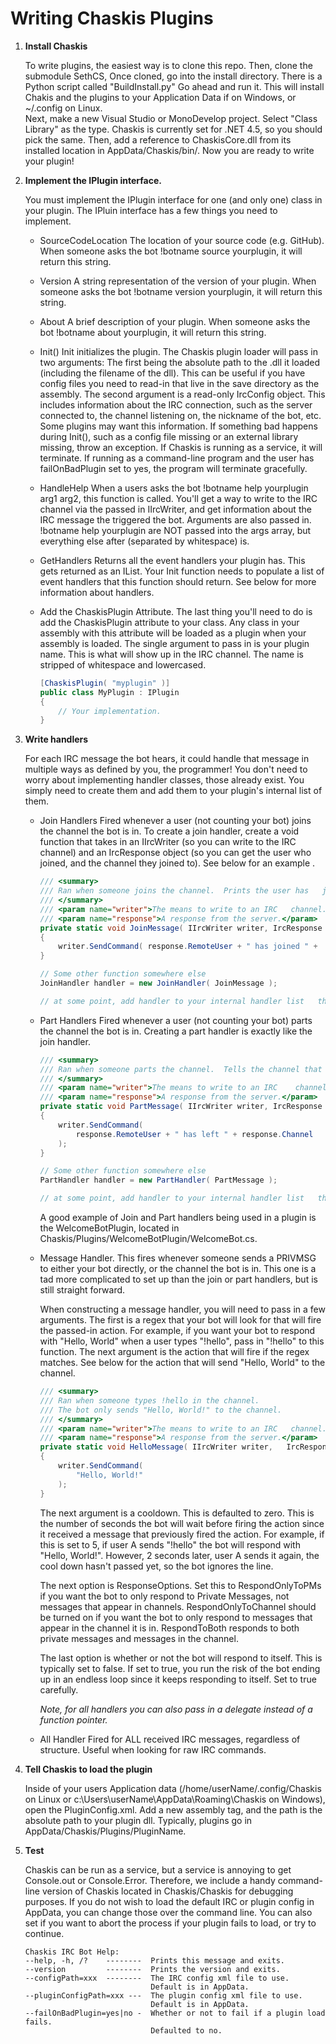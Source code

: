
Writing Chaskis Plugins
========

1. **Install Chaskis**

    To write plugins, the easiest way is to clone this repo.  Then, clone the submodule SethCS,  Once cloned, go into the install directory.  There is a Python script called "BuildInstall.py"  Go ahead and run it.  This will install Chakis and the plugins to your Application Data if on Windows, or ~/.config on Linux.  
    Next, make a new Visual Studio or MonoDevelop project.  Select "Class Library" as the type.  Chaskis is currently set for .NET 4.5, so you should pick the same.  Then, add a reference to ChaskisCore.dll from its installed location in AppData/Chaskis/bin/.  Now you are ready to write your plugin!

2. **Implement the IPlugin interface.**

    You must implement the IPlugin interface for one (and only one) class in your plugin.  The IPluin interface has a few things you need to implement.

    * SourceCodeLocation
      The location of your source code (e.g. GitHub).  When someone asks the bot !botname source yourplugin, it will return this string.

    * Version
      A string representation of the version of your plugin.  When someone asks the bot !botname version yourplugin, it will return this string.

    * About
      A brief description of your plugin.  When someone asks the bot !botname about yourplugin, it will return this string.

    * Init()
      Init initializes the plugin.  The Chaskis plugin loader will pass in two arguments:  The first being the absolute path to the .dll it loaded (including the filename of the dll).  This can be useful if you have config files you need to read-in that live in the save directory as the assembly.  The second argument is a read-only IrcConfig object.  This includes information about the IRC connection, such as the server connected to, the channel listening on, the nickname of the bot, etc.  Some plugins may want this information.  If something bad happens during Init(), such as a config file missing or an external library missing, throw an exception.  If Chaskis is running as a service, it will terminate.  If running as a command-line program and the user has failOnBadPlugin set to yes, the program will terminate gracefully.

    * HandleHelp
      When a users asks the bot !botname help yourplugin arg1 arg2,
      this function is called.  You'll get a way to write to the IRC channel via the passed in IIrcWriter, and get information about the IRC message the triggered the bot.  Arguments are also passed in.  !botname help yourplugin are NOT passed into the args array, but everything else after (separated by whitespace) is.

    * GetHandlers 
      Returns all the event handlers your plugin has.  This gets returned as an IList.  Your Init function needs to populate a list of event handlers that this function should return.  See below for more information about handlers.

    * Add the ChaskisPlugin Attribute.
      The last thing you'll need to do is add the ChaskisPlugin attribute to your class.  Any class in your assembly with this attribute will be loaded as a plugin when your assembly is loaded.  The single argument to pass in is your plugin name.  This is what will show up in the IRC channel.  The name is stripped of whitespace and lowercased.

      ```C#
      [ChaskisPlugin( "myplugin" )]
      public class MyPlugin : IPlugin
      {
          // Your implementation.
      }
      ```

3.  **Write handlers**

    For each IRC message the bot hears, it could handle that message in multiple ways as defined by you, the programmer!  You don't need to worry about implementing handler classes, those already exist. You simply need to create them and add them to your plugin's internal list of them.

    * Join Handlers
      Fired whenever a user (not counting your bot) joins the channel the bot is in.  To create a join handler, create a void function that takes in an IIrcWriter (so you can write to the IRC channel) and an IrcResponse object (so you can get the user who joined, and the channel they joined to).  See below for an example .

      ```c#
      /// <summary>
      /// Ran when someone joins the channel.  Prints the user has   joined the channel.
      /// </summary>
      /// <param name="writer">The means to write to an IRC   channel.</param>
      /// <param name="response">A response from the server.</param>
      private static void JoinMessage( IIrcWriter writer, IrcResponse   response )
      {
          writer.SendCommand( response.RemoteUser + " has joined " +   response.Channel );
      }
  
      // Some other function somewhere else
      JoinHandler handler = new JoinHandler( JoinMessage );
  
      // at some point, add handler to your internal handler list   that is returned when GetHandlers() is called.
      ```

    * Part Handlers
      Fired whenever a user (not counting your bot) parts the channel the bot is in.  Creating a part handler is exactly like the join handler.

      ```c#
      /// <summary>
      /// Ran when someone parts the channel.  Tells the channel that    they left.
      /// </summary>
      /// <param name="writer">The means to write to an IRC    channel.</param>
      /// <param name="response">A response from the server.</param>
      private static void PartMessage( IIrcWriter writer, IrcResponse    response )
      {
          writer.SendCommand(
              response.RemoteUser + " has left " + response.Channel
          );
      }
  
      // Some other function somewhere else
      PartHandler handler = new PartHandler( PartMessage );
  
      // at some point, add handler to your internal handler list   that is returned when GetHandlers() is called.
      ```

      A good example of Join and Part handlers being used in a plugin is the WelcomeBotPlugin, located in Chaskis/Plugins/WelcomeBotPlugin/WelcomeBot.cs.

    * Message Handler.
      This fires whenever someone sends a PRIVMSG to either your bot directly, or the channel the bot is in.  This one is a tad more complicated to set up than the join or part handlers, but is still straight forward.

      When constructing a message handler, you will need to pass in a few arguments.  The first is a regex that your bot will look for that will fire the passed-in action.  For example, if you want your bot to respond with "Hello, World" when a user types "!hello", pass in "!hello" to this function.  The next argument is the action that will fire if the regex matches.  See below for the action that will send "Hello, World" to the channel.

      ```c#
      /// <summary>
      /// Ran when someone types !hello in the channel.
      /// The bot only sends "Hello, World!" to the channel.
      /// </summary>
      /// <param name="writer">The means to write to an IRC   channel.</param>
      /// <param name="response">A response from the server.</param>
      private static void HelloMessage( IIrcWriter writer,   IrcResponse response )
      {
          writer.SendCommand(
              "Hello, World!"
          );
      }
      ```

      The next argument is a cooldown.  This is defaulted to zero.  This is the number of seconds the bot will wait before firing the action since it received a message that previously fired the action.  For example, if this is set to 5, if user A sends "!hello" the bot will respond with "Hello, World!".  However, 2 seconds later, user A sends it again, the cool down hasn't passed yet, so the bot ignores the line.

      The next option is ResponseOptions.  Set this to RespondOnlyToPMs if you want the bot to only respond to Private Messages, not messages that appear in channels.  RespondOnlyToChannel should be turned on if you want the bot to only respond to messages that appear in the channel it is in.  RespondToBoth responds to both private messages and messages in the channel.

      The last option is whether or not the bot will respond to itself.  This is typically set to false.  If set to true, you run the risk of the bot ending up in an endless loop since it keeps responding to itself.  Set to true carefully.

      _Note, for all handlers you can also pass in a delegate instead of a function pointer._

    * All Handler
      Fired for ALL received IRC messages, regardless of structure.  Useful when looking for raw IRC commands.

4.  **Tell Chaskis to load the plugin**

    Inside of your users Application data (/home/userName/.config/Chaskis on Linux or c:\Users\userName\AppData\Roaming\Chaskis on Windows), open the PluginConfig.xml.  Add a new assembly tag, and the path is the absolute path to your plugin dll.  Typically, plugins go in AppData/Chaskis/Plugins/PluginName.

5.  **Test**

    Chaskis can be run as a service, but a service is annoying to get Console.out or Console.Error.  Therefore, we include a handy command-line version of Chaskis located in Chaskis/Chaskis for debugging purposes.  If you do not wish to load the default IRC or plugin config in AppData, you can change those over the command line.  You can also set if you want to abort the process if your plugin fails to load, or try to continue.

    ```
    Chaskis IRC Bot Help:
    --help, -h, /?    --------  Prints this message and exits.
    --version         --------  Prints the version and exits.
    --configPath=xxx  --------  The IRC config xml file to use.
                                Default is in AppData.
    --pluginConfigPath=xxx ---  The plugin config xml file to use.
                                Default is in AppData.
    --failOnBadPlugin=yes|no -  Whether or not to fail if a plugin load fails.
                                Defaulted to no.
    ```